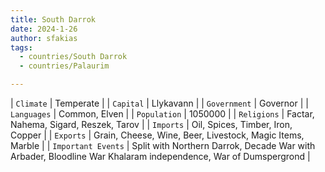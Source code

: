 ```yaml
---
title: South Darrok
date: 2024-1-26
author: sfakias
tags:
  - countries/South Darrok
  - countries/Palaurim

---
```

| `Climate` | Temperate |
| `Capital` | Llykavann |
| `Government` | Governor |
| `Languages` | Common, Elven |
| `Population` | 1050000 |
| `Religions` | Factar, Nahema, Sigard, Reszek, Tarov |
| `Imports` | Oil, Spices, Timber, Iron, Copper |
| `Exports` | Grain, Cheese, Wine, Beer, Livestock, Magic Items, Marble |
| `Important Events` | Split with Northern Darrok, Decade War with Arbader, Bloodline War Khalaram independence, War of Dumspergrond |
